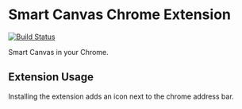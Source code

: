Smart Canvas Chrome Extension
================================

[![Build Status](https://travis-ci.org/SmartCanvasLabs/smartcanvas-browser-ext.svg?branch=master)](https://travis-ci.org/SmartCanvasLabs/smartcanvas-browser-ext)

Smart Canvas in your Chrome.

Extension Usage
-----
Installing the extension adds an icon next to the chrome address bar.
